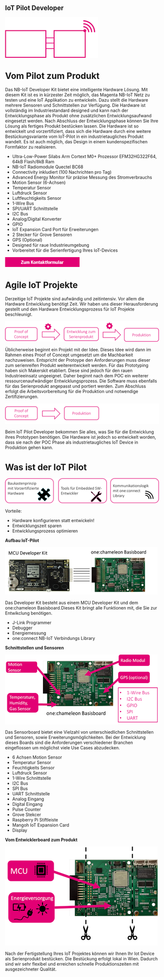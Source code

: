 ## IoT Pilot Developer
![IoT Pilot](./pics/logo_iotpilot.png) 

# Vom Pilot zum Produkt
Das NB-IoT Developer Kit bietet eine intelligente Hardware Lösung. Mit diesem Kit ist es in kürzester Zeit möglich, das Magenta NB-IoT Netz zu testen und eine IoT Applikation zu entwickeln. Dazu stellt die Hardware mehrere Sensoren und Schnittstellen zur Verfügung. Die Hardware ist vollständig im Industriestandard designed und kann nach der Entwicklungsphase als Produkt ohne zusätzlichen Entwicklungsaufwand eingesetzt werden. Nach Abschluss der Entwicklungsphase können Sie Ihre Lösung als fertiges Produkt bestücken lassen. Die Hardware ist so entwickelt und vorzertifiziert, dass sich die Hardware durch eine weitere Bestückungsvariante vom IoT-Pilot in ein industrietaugliches Produkt wandelt. Es ist auch möglich, das Design in einem kundenspezifischen Formfaktor zu realisieren.

+ Ultra-Low-Power Silabs Arm Cortext M0+ Prozessor EFM32HG322F64, 64kB Flash/8kB Ram
+ NB-IoT Radiomodule Quectel BC68
+ Connectivity inkludiert (100 Nachrichten pro Tag)
+ Advanced Energy Monitor für präzise Messung des Stromverbrauchs
+ Motion Sensor (6-Achsen)
+ Temperatur Sensor
+ Luftdruck Sensor
+ Luftfeuchtigkeits Sensor
+ 1-Wire Bus
+ SPI/UART Schnittstelle
+ I2C Bus
+ Analog/Digital Konverter
+ GPIO
+ IoT Expansion Card Port für Erweiterungen
+ 2 Stecker für Grove Sensoren
+ GPS (Optional)
+ Designed für raue Industrieumgebung
+ Vorbereitet für die Serienfertigung Ihres IoT-Devices


[![Kontaktformular](./pics/kontaktformular.png)](https://www.t1.magenta.at/business/stage/index2.php#)


# Agile IoT Projekte
Derzeitige IoT Projekte sind aufwändig und zeitintensiv. Vor allem die Hardware Entwicklung benötigt Zeit. Wir haben uns dieser Herausforderung gestellt und den Hardware Entwicklungsprozess für IoT Projekte beschleunigt. 

![Hardware Entwicklungsprozess](./pics/process_hw.png) 

Üblicherweise beginnt ein Projekt mit der Idee. Dieses Idee wird dann im Rahmen eines Proof of Concept umgesetzt um die Machbarkeit nachzuweisen. Entspricht der Protoype den Anforderungen muss dieser zum serienreifen Produkt weiterentwickelt werden. 
Für das Prototyping haben sich Makerskit etabliert. Diese sind jedoch für den rauen Industrieeinsatz ungeeignet. Daher beginnt nach dem POC ein weiterer ressourcenaufwändiger Entwicklungsprozess. Die Software muss ebenfalls für das Serienprodukt angepasst und portiert werden. 
Zum Abschluss erfolgt die Arbeitsvorbereitung für die Produktion und notwendige Zertifizierungen.

![one:chameleon Entwicklungsprozess](./pics/process_oc.png) 

Beim IoT Pilot Developer bekommen Sie alles, was Sie für die Entwicklung ihres Prototypen benötigen. Die Hardware ist jedoch so entwickelt worden, dass sie nach der POC Phase als industrietaugliches IoT Device in Produktion gehen kann. 


# Was ist der IoT Pilot

![IoT Pilot Idee](./pics/devkit.png) 

Vorteile:
+ Hardware konfigurieren statt entwickeln!
+ Entwicklungszeit sparen
+ Entwicklungsprozess optimieren


**Aufbau IoT-Pilot**

![Developer Kit](./pics/foto_devkit.png) 

Das Developer Kit besteht aus einem MCU Developer Kit und dem one:chameleon Basisboard.Dieses Kit bringt alle Funktionen mit, die Sie zur Entwikclung benötigen.

+ J-Link Programmer
+ Debugger
+ Energiemessung
+ one:connect NB-IoT Verbindungs Library


**Schnittstellen und Sensoren**

![Sensor Board](./pics/foto_sensorbrd.png) 

Das Sensorboard bietet eine Vielzahl von unterschiedlichen Schnittstellen und Sensoren, sowie Erweiterungsmöglichkeiten. Bei der Entwicklung dieses Boards sind die Anforderungen verschiedener Branchen eingeflossen um möglichst viele Use Cases abzudecken. 
+ 6 Achsen Motion Sensor
+ Temperatur Sensor
+ Feuchtigkeits Sensor
+ Luftdruck Sensor
+ 1-Wire Schnittstelle
+ I2C Bus
+ SPI Bus
+ UART Schnittstelle
+ Analog Eingang
+ Digital Eingang
+ Pulse Counter
+ Grove Stekcer
+ Raspberry Pi Stiftleiste
+ Mangoh IoT  Expansion Card
+ Display

**Vom Entwicklerboard zum  Produkt**

![Produkt](./pics/foto_product.png) 

Nach der Fertigstellung Ihres IoT Projektes können wir Ihnen Ihr Iot Device als Serienprodukt bestücken. Die Bestückung erfolgt lokal in Wien. Dadurch sind wir sehr flexibel und erreichen schnelle Produktionszeiten mit ausgezeichneter Qualität.
